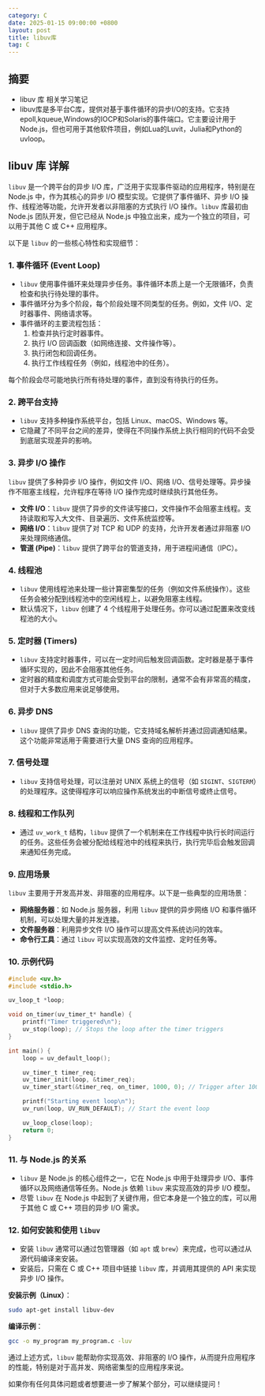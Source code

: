 ```yaml
---
category: C
date: 2025-01-15 09:00:00 +0800
layout: post
title: libuv库
tag: C
---
```

## 摘要

+ libuv 库 相关学习笔记
+ libuv库是多平台C库，提供对基于事件循环的异步I/O的支持。它支持epoll,kqueue,Windows的IOCP和Solaris的事件端口。它主要设计用于Node.js，但也可用于其他软件项目，例如Lua的Luvit，Julia和Python的uvloop。

<!--more-->

## libuv 库 详解

`libuv` 是一个跨平台的异步 I/O 库，广泛用于实现事件驱动的应用程序，特别是在 Node.js 中，作为其核心的异步 I/O 模型实现。它提供了事件循环、异步 I/O 操作、线程池等功能，允许开发者以非阻塞的方式执行 I/O 操作。`libuv` 库最初由 Node.js 团队开发，但它已经从 Node.js 中独立出来，成为一个独立的项目，可以用于其他 C 或 C++ 应用程序。

以下是 `libuv` 的一些核心特性和实现细节：

### 1. **事件循环 (Event Loop)**
   - `libuv` 使用事件循环来处理异步任务。事件循环本质上是一个无限循环，负责检查和执行待处理的事件。
   - 事件循环分为多个阶段，每个阶段处理不同类型的任务。例如，文件 I/O、定时器事件、网络请求等。
   - 事件循环的主要流程包括：
     1. 检查并执行定时器事件。
     2. 执行 I/O 回调函数（如网络连接、文件操作等）。
     3. 执行闭包和回调任务。
     4. 执行工作线程任务（例如，线程池中的任务）。
   
   每个阶段会尽可能地执行所有待处理的事件，直到没有待执行的任务。

### 2. **跨平台支持**
   - `libuv` 支持多种操作系统平台，包括 Linux、macOS、Windows 等。
   - 它隐藏了不同平台之间的差异，使得在不同操作系统上执行相同的代码不会受到底层实现差异的影响。

### 3. **异步 I/O 操作**
   `libuv` 提供了多种异步 I/O 操作，例如文件 I/O、网络 I/O、信号处理等。异步操作不阻塞主线程，允许程序在等待 I/O 操作完成时继续执行其他任务。

   - **文件 I/O**：`libuv` 提供了异步的文件读写接口，文件操作不会阻塞主线程。支持读取和写入大文件、目录遍历、文件系统监控等。
   - **网络 I/O**：`libuv` 提供了对 TCP 和 UDP 的支持，允许开发者通过非阻塞 I/O 来处理网络通信。
   - **管道 (Pipe)**：`libuv` 提供了跨平台的管道支持，用于进程间通信（IPC）。
   
### 4. **线程池**
   - `libuv` 使用线程池来处理一些计算密集型的任务（例如文件系统操作）。这些任务会被分配到线程池中的空闲线程上，以避免阻塞主线程。
   - 默认情况下，`libuv` 创建了 4 个线程用于处理任务。你可以通过配置来改变线程池的大小。

### 5. **定时器 (Timers)**
   - `libuv` 支持定时器事件，可以在一定时间后触发回调函数。定时器是基于事件循环实现的，因此不会阻塞其他任务。
   - 定时器的精度和调度方式可能会受到平台的限制，通常不会有非常高的精度，但对于大多数应用来说足够使用。

### 6. **异步 DNS**
   - `libuv` 提供了异步 DNS 查询的功能，它支持域名解析并通过回调通知结果。这个功能非常适用于需要进行大量 DNS 查询的应用程序。

### 7. **信号处理**
   - `libuv` 支持信号处理，可以注册对 UNIX 系统上的信号（如 `SIGINT`、`SIGTERM`）的处理程序。这使得程序可以响应操作系统发出的中断信号或终止信号。

### 8. **线程和工作队列**
   - 通过 `uv_work_t` 结构，`libuv` 提供了一个机制来在工作线程中执行长时间运行的任务。这些任务会被分配给线程池中的线程来执行，执行完毕后会触发回调来通知任务完成。

### 9. **应用场景**
   `libuv` 主要用于开发高并发、非阻塞的应用程序。以下是一些典型的应用场景：
   - **网络服务器**：如 Node.js 服务器，利用 `libuv` 提供的异步网络 I/O 和事件循环机制，可以处理大量的并发连接。
   - **文件服务器**：利用异步文件 I/O 操作可以提高文件系统访问的效率。
   - **命令行工具**：通过 `libuv` 可以实现高效的文件监控、定时任务等。

### 10. **示例代码**

```c
#include <uv.h>
#include <stdio.h>

uv_loop_t *loop;

void on_timer(uv_timer_t* handle) {
    printf("Timer triggered\n");
    uv_stop(loop); // Stops the loop after the timer triggers
}

int main() {
    loop = uv_default_loop();

    uv_timer_t timer_req;
    uv_timer_init(loop, &timer_req);
    uv_timer_start(&timer_req, on_timer, 1000, 0); // Trigger after 1000ms

    printf("Starting event loop\n");
    uv_run(loop, UV_RUN_DEFAULT); // Start the event loop

    uv_loop_close(loop);
    return 0;
}
```

### 11. **与 Node.js 的关系**
   - `libuv` 是 Node.js 的核心组件之一，它在 Node.js 中用于处理异步 I/O、事件循环以及网络通信等任务。Node.js 依赖 `libuv` 来实现高效的异步 I/O 模型。
   - 尽管 `libuv` 在 Node.js 中起到了关键作用，但它本身是一个独立的库，可以用于其他 C 或 C++ 项目的异步 I/O 需求。

### 12. **如何安装和使用 `libuv`**
   - 安装 `libuv` 通常可以通过包管理器（如 `apt` 或 `brew`）来完成，也可以通过从源代码编译来安装。
   - 安装后，只需在 C 或 C++ 项目中链接 `libuv` 库，并调用其提供的 API 来实现异步 I/O 操作。

   **安装示例（Linux）**：
   ```bash
   sudo apt-get install libuv-dev
   ```

   **编译示例**：
   ```bash
   gcc -o my_program my_program.c -luv
   ```

通过上述方式，`libuv` 能帮助你实现高效、非阻塞的 I/O 操作，从而提升应用程序的性能，特别是对于高并发、网络密集型的应用程序来说。

如果你有任何具体问题或者想要进一步了解某个部分，可以继续提问！